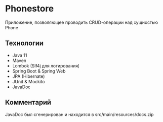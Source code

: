 # Phonestore
Приложение, позволяющее проводить CRUD-операции над сущностью Phone

## Технологии
* Java 11
* Maven
* Lombok (Slf4j для логирования)
* Spring Boot & Spring Web
* JPA (Hibernate)
* JUnit & Mockito
* JavaDoc

## Комментарий
JavaDoc был сгенерирован и находится в src/main/resources/docs.zip